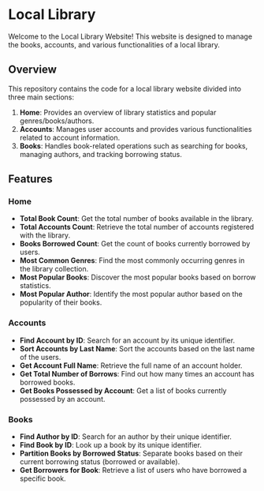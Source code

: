 # Local Library

Welcome to the Local Library Website! This website is designed to manage the books, accounts, and various functionalities of a local library.

## Overview

This repository contains the code for a local library website divided into three main sections:

1. **Home**: Provides an overview of library statistics and popular genres/books/authors.
2. **Accounts**: Manages user accounts and provides various functionalities related to account information.
3. **Books**: Handles book-related operations such as searching for books, managing authors, and tracking borrowing status.

## Features

### Home

- **Total Book Count**: Get the total number of books available in the library.
- **Total Accounts Count**: Retrieve the total number of accounts registered with the library.
- **Books Borrowed Count**: Get the count of books currently borrowed by users.
- **Most Common Genres**: Find the most commonly occurring genres in the library collection.
- **Most Popular Books**: Discover the most popular books based on borrow statistics.
- **Most Popular Author**: Identify the most popular author based on the popularity of their books.

### Accounts

- **Find Account by ID**: Search for an account by its unique identifier.
- **Sort Accounts by Last Name**: Sort the accounts based on the last name of the users.
- **Get Account Full Name**: Retrieve the full name of an account holder.
- **Get Total Number of Borrows**: Find out how many times an account has borrowed books.
- **Get Books Possessed by Account**: Get a list of books currently possessed by an account.

### Books

- **Find Author by ID**: Search for an author by their unique identifier.
- **Find Book by ID**: Look up a book by its unique identifier.
- **Partition Books by Borrowed Status**: Separate books based on their current borrowing status (borrowed or available).
- **Get Borrowers for Book**: Retrieve a list of users who have borrowed a specific book.
